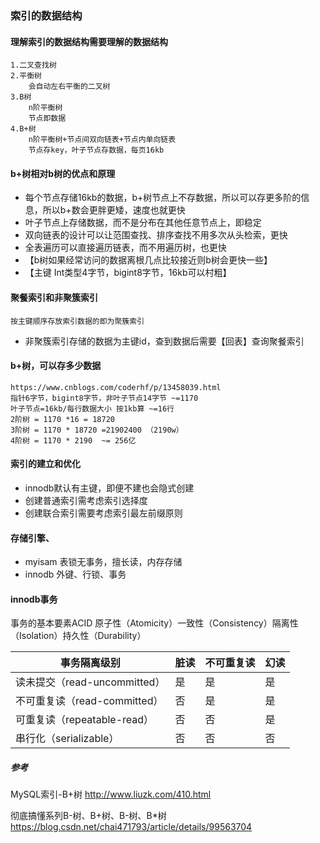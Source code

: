 ### 索引的数据结构 

#### 理解索引的数据结构需要理解的数据结构

    1.二叉查找树
    2.平衡树
        会自动左右平衡的二叉树
    3.B树
        n阶平衡树
        节点即数据
    4.B+树
        n阶平衡树+节点间双向链表+节点内单向链表
        节点存key，叶子节点存数据，每页16kb
       
#### b+树相对b树的优点和原理
    
- 每个节点存储16kb的数据，b+树节点上不存数据，所以可以存更多阶的信息，所以b+数会更胖更矮，速度也就更快
- 叶子节点上存储数据，而不是分布在其他任意节点上，即稳定
- 双向链表的设计可以让范围查找、排序查找不用多次从头检索，更快
- 全表遍历可以直接遍历链表，而不用遍历树，也更快
- 【b树如果经常访问的数据离根几点比较接近则b树会更快一些】
- 【主键 Int类型4字节，bigint8字节，16kb可以村粗】
#### 聚餐索引和非聚簇索引

    按主键顺序存放索引数据的即为聚簇索引

- 非聚簇索引存储的数据为主键id，查到数据后需要【回表】查询聚餐索引

#### b+树，可以存多少数据
    
    https://www.cnblogs.com/coderhf/p/13458039.html
    指针6字节，bigint8字节，非叶子节点14字节 ~=1170
    叶子节点=16kb/每行数据大小 按1kb算 ~=16行
    2阶树 = 1170 *16 = 18720
    3阶树 = 1170 * 18720 =21902400 （2190w）
    4阶树 = 1170 * 2190  ~= 256亿

#### 索引的建立和优化

- innodb默认有主键，即便不建也会隐式创建
- 创建普通索引需考虑索引选择度
- 创建联合索引需要考虑索引最左前缀原则

#### 存储引擎、

- myisam 表锁无事务，擅长读，内存存储
- innodb 外键、行锁、事务

#### innodb事务
 事务的基本要素ACID    原子性（Atomicity）一致性（Consistency）隔离性（Isolation）持久性（Durability）
 
| 事务隔离级别 | 脏读 | 不可重复读 | 幻读 |
| ---- | ---- | ---- | ---- |
| 读未提交（read-uncommitted）| 是 | 是 | 是 |	        
|不可重复读（read-committed） | 否 | 是 | 是|
|可重复读（repeatable-read）  | 否 | 否 | 是|
|串行化（serializable）	    | 否 |  否 | 否|
   
##### 参考 
MySQL索引-B+树 http://www.liuzk.com/410.html

彻底搞懂系列B-树、B+树、B-树、B*树   https://blog.csdn.net/chai471793/article/details/99563704
